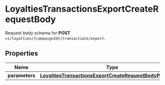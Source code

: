 

# LoyaltiesTransactionsExportCreateRequestBody

Request body schema for **POST** `v1/loyalties/{campaignId}/transactions/export`.

## Properties

| Name | Type | Description |
|------------ | ------------- | ------------- |
|**parameters** | [**LoyaltiesTransactionsExportCreateRequestBodyParameters**](LoyaltiesTransactionsExportCreateRequestBodyParameters.md) |  |



